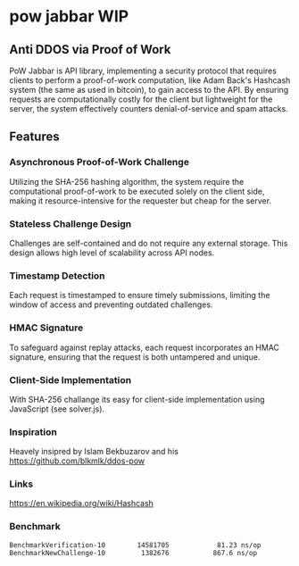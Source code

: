 # pow jabbar WIP
## Anti DDOS via Proof of Work

PoW Jabbar is API library, implementing a security protocol that requires clients to perform a proof-of-work computation, like Adam Back's Hashcash system (the same as used in bitcoin), to gain access to the API. 
By ensuring requests are computationally costly for the client but lightweight for the server, the system effectively counters denial-of-service and spam attacks.

## Features

### Asynchronous Proof-of-Work Challenge
Utilizing the SHA-256 hashing algorithm, the system require the computational proof-of-work to be executed solely on the client side, making it resource-intensive for the requester but cheap for the server.

### Stateless Challenge Design
Challenges are self-contained and do not require any external storage. This design allows high level of scalability across API nodes.


### Timestamp Detection

Each request is timestamped to ensure timely submissions, limiting the window of access and preventing outdated challenges.

### HMAC Signature

To safeguard against replay attacks, each request incorporates an HMAC signature, ensuring that the request is both untampered and unique.


### Client-Side Implementation

With SHA-256 challange its easy for client-side implementation using JavaScript (see solver.js).

### Inspiration
Heavely insipred by Islam Bekbuzarov and his https://github.com/blkmlk/ddos-pow

### Links
https://en.wikipedia.org/wiki/Hashcash



### Benchmark
```
BenchmarkVerification-10      	14581705	        81.23 ns/op
BenchmarkNewChallenge-10    	 1382676	       867.6 ns/op
```